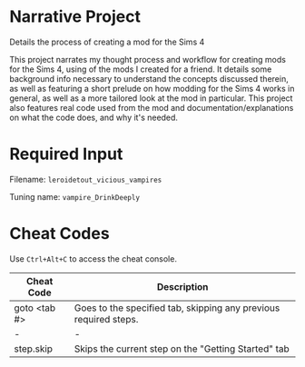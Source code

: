 # Narrative Project
Details the process of creating a mod for the Sims 4

This project narrates my thought process and workflow for creating mods for the Sims 4, using of the mods I created for a friend. It details some background info necessary to understand the concepts discussed therein, as well as featuring a short prelude on how modding for the Sims 4 works in general, as well as a more tailored look at the mod in particular. This project also features real code used from the mod and documentation/explanations on what the code does, and why it's needed.

# Required Input
Filename: `leroidetout_vicious_vampires`

Tuning name: `vampire_DrinkDeeply`

# Cheat Codes
Use `Ctrl+Alt+C` to access the cheat console.

| Cheat Code | Description |
|------------|-------------|
| goto <tab #>| Goes to the specified tab, skipping any previous required steps. |
|-|-|
| step.skip | Skips the current step on the "Getting Started" tab |
